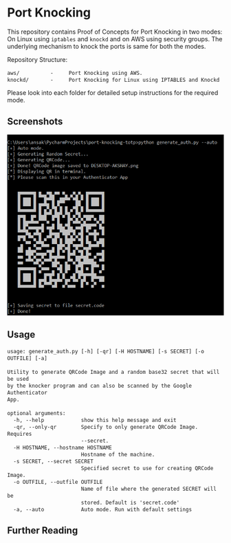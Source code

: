 # Port Knocking
This repository contains Proof of Concepts for Port Knocking in two modes: On Linux using `iptables` and `knockd` and on AWS using security groups. The underlying mechanism to knock the ports is same for both the modes.<br>

Repository Structure:
```
aws/          -     Port Knocking using AWS.
knockd/       -     Port Knocking for Linux using IPTABLES and Knockd
```

Please look into each folder for detailed setup instructions for the required mode.

## Screenshots
![Generating TOTP](./Screenshots/generate_auth.png)

## Usage
```
usage: generate_auth.py [-h] [-qr] [-H HOSTNAME] [-s SECRET] [-o OUTFILE] [-a]

Utility to generate QRCode Image and a random base32 secret that will be used
by the knocker program and can also be scanned by the Google Authenticator
App.

optional arguments:
  -h, --help            show this help message and exit
  -qr, --only-qr        Specify to only generate QRCode Image. Requires
                        --secret.
  -H HOSTNAME, --hostname HOSTNAME
                        Hostname of the machine.
  -s SECRET, --secret SECRET
                        Specified secret to use for creating QRCode Image.
  -o OUTFILE, --outfile OUTFILE
                        Name of file where the generated SECRET will be
                        stored. Default is 'secret.code'
  -a, --auto            Auto mode. Run with default settings

```

## Further Reading

